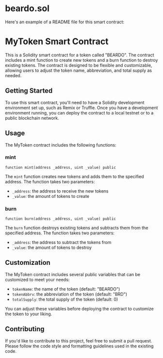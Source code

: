 # beardo.sol
Here's an example of a README file for this smart contract:

# MyToken Smart Contract

This is a Solidity smart contract for a token called "BEARDO". The contract includes a mint function to create new tokens and a burn function to destroy existing tokens. The contract is designed to be flexible and customizable, allowing users to adjust the token name, abbreviation, and total supply as needed.

## Getting Started

To use this smart contract, you'll need to have a Solidity development environment set up, such as Remix or Truffle. Once you have a development environment running, you can deploy the contract to a local testnet or to a public blockchain network.

## Usage

The MyToken contract includes the following functions:

### mint

```solidity
function mint(address _address, uint _value) public
```

The `mint` function creates new tokens and adds them to the specified address. The function takes two parameters:

- `_address`: the address to receive the new tokens
- `_value`: the amount of tokens to create

### burn

```solidity
function burn(address _address, uint _value) public
```

The `burn` function destroys existing tokens and subtracts them from the specified address. The function takes two parameters:

- `_address`: the address to subtract the tokens from
- `_value`: the amount of tokens to destroy

## Customization

The MyToken contract includes several public variables that can be customized to meet your needs:

- `tokenName`: the name of the token (default: "BEARDO")
- `tokenAbbrv`: the abbreviation of the token (default: "BRD")
- `totalSupply`: the total supply of the token (default: 0)

You can adjust these variables before deploying the contract to customize the token to your liking.

## Contributing

If you'd like to contribute to this project, feel free to submit a pull request. Please follow the code style and formatting guidelines used in the existing code.
